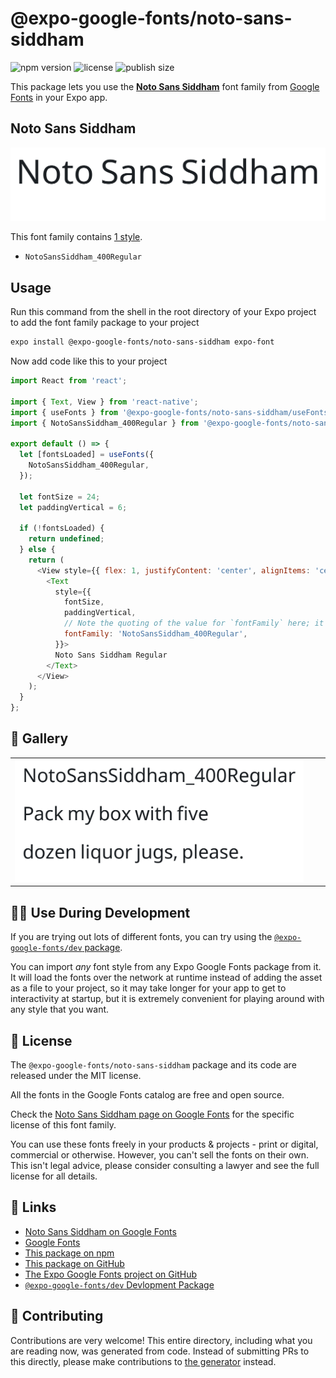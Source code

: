 # @expo-google-fonts/noto-sans-siddham

![npm version](https://flat.badgen.net/npm/v/@expo-google-fonts/noto-sans-siddham)
![license](https://flat.badgen.net/github/license/expo/google-fonts)
![publish size](https://flat.badgen.net/packagephobia/install/@expo-google-fonts/noto-sans-siddham)

This package lets you use the [**Noto Sans Siddham**](https://fonts.google.com/specimen/Noto+Sans+Siddham) font family from [Google Fonts](https://fonts.google.com/) in your Expo app.

## Noto Sans Siddham

![Noto Sans Siddham](./font-family.png)

This font family contains [1 style](#-gallery).

- `NotoSansSiddham_400Regular`

## Usage

Run this command from the shell in the root directory of your Expo project to add the font family package to your project
```sh
expo install @expo-google-fonts/noto-sans-siddham expo-font
```

Now add code like this to your project
```js
import React from 'react';

import { Text, View } from 'react-native';
import { useFonts } from '@expo-google-fonts/noto-sans-siddham/useFonts';
import { NotoSansSiddham_400Regular } from '@expo-google-fonts/noto-sans-siddham/400Regular';

export default () => {
  let [fontsLoaded] = useFonts({
    NotoSansSiddham_400Regular,
  });

  let fontSize = 24;
  let paddingVertical = 6;

  if (!fontsLoaded) {
    return undefined;
  } else {
    return (
      <View style={{ flex: 1, justifyContent: 'center', alignItems: 'center' }}>
        <Text
          style={{
            fontSize,
            paddingVertical,
            // Note the quoting of the value for `fontFamily` here; it expects a string!
            fontFamily: 'NotoSansSiddham_400Regular',
          }}>
          Noto Sans Siddham Regular
        </Text>
      </View>
    );
  }
};

```

## 🔡 Gallery


||||
|-|-|-|
|![NotoSansSiddham_400Regular](.//400Regular/NotoSansSiddham_400Regular.ttf.png)||||


## 👩‍💻 Use During Development

If you are trying out lots of different fonts, you can try using the [`@expo-google-fonts/dev` package](https://github.com/freeboub/google-fonts/tree/master/font-packages/dev#readme).

You can import *any* font style from any Expo Google Fonts package from it. It will load the fonts
over the network at runtime instead of adding the asset as a file to your project, so it may take longer
for your app to get to interactivity at startup, but it is extremely convenient
for playing around with any style that you want.

## 📖 License

The `@expo-google-fonts/noto-sans-siddham` package and its code are released under the MIT license.

All the fonts in the Google Fonts catalog are free and open source.

Check the [Noto Sans Siddham page on Google Fonts](https://fonts.google.com/specimen/Noto+Sans+Siddham) for the specific license of this font family.

You can use these fonts freely in your products & projects - print or digital, commercial or otherwise. However, you can't sell the fonts on their own. This isn't legal advice, please consider consulting a lawyer and see the full license for all details.

## 🔗 Links

- [Noto Sans Siddham on Google Fonts](https://fonts.google.com/specimen/Noto+Sans+Siddham)
- [Google Fonts](https://fonts.google.com/)
- [This package on npm](https://www.npmjs.com/package/@expo-google-fonts/noto-sans-siddham)
- [This package on GitHub](https://github.com/freeboub/google-fonts/tree/master/font-packages/noto-sans-siddham)
- [The Expo Google Fonts project on GitHub](https://github.com/freeboub/google-fonts)
- [`@expo-google-fonts/dev` Devlopment Package](https://github.com/freeboub/google-fonts/tree/master/font-packages/dev)

## 🤝 Contributing

Contributions are very welcome! This entire directory, including what you are reading now, was generated from code. Instead of submitting PRs to this directly, please make contributions to [the generator](https://github.com/freeboub/google-fonts/tree/master/packages/generator) instead.
